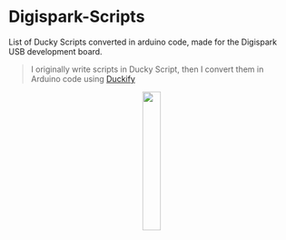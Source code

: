 # Digispark-Scripts
List of Ducky Scripts converted in arduino code, made for the Digispark USB development board.  

>I originally write scripts in Ducky Script, then I convert them in Arduino code using [Duckify](https://duckify.huhn.me/)

<p align="center">
<img width="25%" height="25%" src="https://sequr.be/blog/2021/02/attiny85-rubber-ducky/cover.png">
</p>
